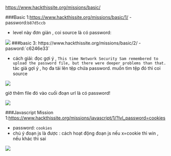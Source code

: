 https://www.hackthissite.org/missions/basic/

###Basic 1:https://www.hackthissite.org/missions/basic/1/
-password:`b87d5ccb`

- level này đơn giản , coi source là có password:
<img src="http://image.prntscr.com/image/637e7a6313224a1ba0545caaf808dd63.png">
###basic 3: https://www.hackthissite.org/missions/basic/2/
-pasword:`c6246e33`

- cách giải: đọc gợi ý , `This time Network Security Sam remembered to upload the password file, but there were deeper problems than that.` tác giả gợi ý  , họ đa tải lên tệp chứa password. muốn tìm tệp đó thì coi source 

<img src="http://image.prntscr.com/image/bf90377b084d4bceaf6c43e70846b514.png">

giờ thêm file đó vào cuối đoạn url là có password!

<img src="http://image.prntscr.com/image/026603d4c5824a1298062ab58967e9b6.png">

###Javascript Mission 1:https://www.hackthissite.org/missions/javascript/1/?lvl_password=cookies

- password: `cookies`
- chú ý đoạn js là được : cách hoạt động đoạn js nếu x=cookie thì win , nếu khác thì sai
<img src ="http://image.prntscr.com/image/0dcb6edbda1a4388a4963fcc55608bf7.png">


